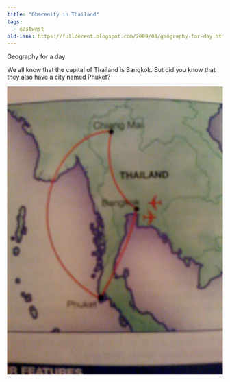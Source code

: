 ```yaml
---
title: "Obscenity in Thailand"
tags:
  - eastwest
old-link: https://fulldecent.blogspot.com/2009/08/geography-for-day.html
---
```


Geography for a day

We all know that the capital of Thailand is Bangkok. But did you know that they also have a city named Phuket?

![Phuket](/assets/images/2009-08-22-obscenity-in-thailand.webp)
